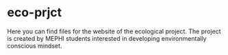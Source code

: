 # eco-prjct
Here you can find files for the website of the ecological project. The project is created by MEPHI students interested in developing environmentally conscious mindset.
